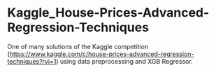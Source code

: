 # Kaggle_House-Prices-Advanced-Regression-Techniques
One of many solutions of the Kaggle competition (https://www.kaggle.com/c/house-prices-advanced-regression-techniques?rvi=1) using data preprocessing and XGB Regressor.
